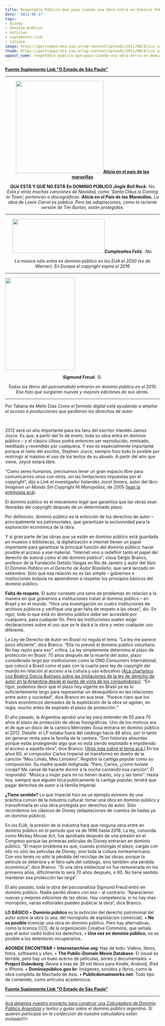 ```yaml
---
title: Respetable Público-Qué pasa cuando una obra entra en Dominio Público.
date: '2011-08-17'
tags:
- disney
- dominio-publico
- noticias
- suplemento-link
- tatiana
image: https://partidopirata.com.ar/wp-content/uploads/2011/08/Alice_in_Wonderland.jpg
thumb: https://partidopirata.com.ar/wp-content/uploads/2011/08/Alice_in_Wonderland.jpg
wppost_name: respetable-publico-que-pasa-cuando-una-obra-entra-en-dominio-publico
---
```


<strong><a href="http://blogs.estadao.com.br/link/respeitavel-publico/" target="_blank">Fuente Suplemento Link "O Estado de São Paulo"</a></strong>

<hr />
<p style="text-align: center;"><a href="https://partidopirata.com.ar/wp-content/uploads/2011/08/Alice_in_Wonderland.jpg"><img class="aligncenter size-medium wp-image-1616" title="Alcia en el país de las maravillas" src="https://partidopirata.com.ar/wp-content/uploads/2011/08/Alice_in_Wonderland-285x300.jpg" alt="" width="285" height="300" /><strong>Alicia en el país de las maravillas</strong></a></p>
<p style="text-align: center;"><strong> QUé ESTÁ Y QUÉ NO ESTÁ En DOMINIO PÚBLICO
</strong><strong><em>Jingle Bell Rock.</em></strong><em> No. Esta y otras muchas canciones de Navidad, como ‘Santa Claus is Coming to Town’, pertencen a discográficas.</em>
<em> <strong>Alicia en el País de las Maravillas.</strong> La obra de Lewis Carrol es pública. Pero las adaptaciones, como la reciente versión de Tim </em><em> Burton, están protegidas.</em></p>


<hr />
<p style="text-align: center;"><a href="https://partidopirata.com.ar/wp-content/uploads/2011/08/parabenspravc.jpg"><img class="aligncenter size-medium wp-image-1617" title="parabenspravc" src="https://partidopirata.com.ar/wp-content/uploads/2011/08/parabenspravc-300x111.jpg" alt="" width="300" height="111" /></a><em><strong>Cumpleaños Feliz. </strong>:No. </em></p>
<p style="text-align: center;"><em>La música sólo entra en dominio público en los EUA el 2030 (es de Warner). En Europa el copyright expira el 2016
</em></p>


<hr />

<a href="https://partidopirata.com.ar/wp-content/uploads/2011/08/Sigmund_Freud.jpg"><img class="aligncenter size-medium wp-image-1618" title="Sigmund_Freud" src="https://partidopirata.com.ar/wp-content/uploads/2011/08/Sigmund_Freud-227x300.jpg" alt="" width="227" height="300" /></a>
<p style="text-align: center;"><em></em><em><strong>Sigmund Freud.</strong> Si. </em></p>
<p style="text-align: center;"><em>Todos los libros del psicoanalista entraron en dominio público en el 2010. Eso hizo que surgieran nuevas y mejores ediciones de sus obras. </em></p>


<hr />

Por Tatiana de Mello Dias
<em>Como el formato digital está ayudando a ampliar el acceso a producciones que perdieron los derechos de autor</em>

&nbsp;

2012 será un año importante para los fans del escritor irlandés James Joyce. Es que, a partir del 1o de enero, toda su obra entra en dominio público – y el clásico <em>Ulises</em> podrá entonces ser reproducido, remixado, reeditado y revendido por cualquiera. Y eso es especialmente importante porque el nieto del escritor, Stephen Joyce, siempre hizo todo lo posible por restringir al máximo el uso de los textos de su abuelo. A partir del año que viene, Joyce estará libre.

“Como seres humanos, precisamos tener un gran espacio libre para comunicarnos unos con otros, sin las limitaciones impuestas por el copyright”, dijo a <em>Link</em> el investigador holandés Joost Smiers, autor del libro <em>Imaginen un Mundo Sin Copyright Ni Monopolios</em>, de 2005 (<a href="http://partido-pirata.blogspot.com/2011/08/joost-smier-es-extravagante-pensar-en.html" target="_blank">lean la entrevista acá</a>).

El dominio público es el mecanismo legal que garantiza que las obras sean liberadas del copyright después de un determinado plazo.

Por definición, dominio público es la extinción de los derechos de autor – principalmente los patrimoniales, que garantizan la exclusividad para la exploración económica de la obra.

Y si gran parte de las obras que ya están en dominio público está guardada en museos o bibliotecas, la digitalización e internet tienen un papel importante para garantizar la principal función del dominio público: hacer posible el acceso a ese material. “Internet vino a redefinir tanto el papel del derecho de autoral como el del dominio público”, clava Sérgio Branco, profesor de la Fundación Getúlio Vargas en Rio de Janeiro y autor del libro<em> El Dominio Público en el Derecho de Autor Brasileño</em>, que será lanzado en setiembre. Sólo que esa relación no es tan simple – gobiernos e instituciones todavía no aprendieron a respetar los principios básicos del dominio público.
<strong></strong>

<strong>Falta de respeto.</strong> El autor constató una serie de problemas en relación a la manera en que gobiernos e instituciones tratan al dominio público – en Brasil y en el mundo. “Hice una investigación en cuatro instituciones de archivos públicos y verifiqué una gran falta de respeto a las obras”, dic. En rigor, todo lo que está en dominio público debe ser accesible por cualquiera, para cualquier fin. Pero las instituciones suelen exigir declaraciones sobre el uso que se le dará a la obra y vetan cualquier uso diferente.

La Ley de Derecho de Autor en Brasil no regula el tema. “La ley me parece poco eficiente”, dice Branco. “Ella no preveé el dominio público voluntario. No hay razón para eso”, critica. La ley simplemente determina el plazo de protección en Brasil: 70 años después de la muerte del autor, plazo considerado largo por instituciones como la ONG Consumers International, que colocó a Brasil como el país con la cuarta peor ley de copyright del mundo en relación al acceso a la cultura y uso educativo [<a href="https://partidopirata.com.ar/806/cuarto-podcast-del-partido-pirata-argentino-charlando-con-beatriz-garcia-buitrago-sobre-la-ley-de-derecho-de-autor" target="_blank">Acá charlamos con Beatriz García Buitrago sobre las limitaciones de la ley de derecho de autor en la Argentina desde el punto de vista de los consumidores</a>]. “En rigor, podemos decir que el plazo hoy vigente en Brasil ya es lo suficientemente largo para representar un desequilíbrio en las relaciones entre autor y sociedad", dice Branco en sua tese. “Parece claro que los frutos económicos derivados de la explotación de la obra se agotan, en regla, mucho antes de expirado el plazo de protección.”

El año pasado, la Argentina aprobó una ley para extender de 50 para 70 años el plazo de protección de obras fonográficas. Uno de los motivos era el de que un disco de la cantora Mercedes Sosa entraria en dominio público el 2012. Detalle: el LP estaba fuera del catálogo hacía 48 años, por lo tanto sin generar renta para la familia de la cantora. “Son historias absurdas porque estás protegiendo algo que no está siendo explotado e impidiendo el acceso a aquella obra”, dice Branco. [<a href="http://partido-pirata.blogspot.com/2009/11/20-anos-mas-robados-al-pueblo-ii.html" target="_blank">Algo más sobre el tema acá.</a>]
En los años 60, el compositor Carlos Imperial se transformó en dueño de la canción “Meu Limão, Meu Limoeiro”. Registró la cantiga popular como su composición. Su madre quedó indignada: “Pero, Carlos, ¿cómo tuviste coraje? Me cansé de hacerte dormir a la noche cantando esa canción”. Él respondió: “Música y mujer para mi no tienen dueño, voy y las tomo”. Hasta hoy, siempre que alguien toca publicamente la cantiga popular, tendrá que pagar derechos de autor a la família Imperial.

<strong>¿Tiene sentido?</strong> Lo que Imperial hizo es un ejemplo extremo de una práctica común de la industria cultural: tomar una obra en dominio público y transofrmarla en una obra protegida por derechos de autor. Sólo recordemos los clásicos de Disney (adaptaciones de cuentos de hadas ya en dominio público).

En los EUA, la presión de la industria hará que ninguna obra entre en dominio público en el período que va de 1998 hasta 2018. La ley, conocida como Mickey Mouse Act, fue aprobada después de una presión en el Congreso porque las primeras películas de Disney entrarían en dominio público. “El mayor problema es que, cuando prolongás el plazo, cargás con ello no sólo las peliculas de Disney, sino toda la cultura norteamericana. Con eso tenés no sólo la pérdida del reciclaje de las obras, porque la película se deteriora y el libro sale del catálogo, sino también una pérdida económica”, dice Branco. “Si una obra intelectual no fue remunerada en los primeros años, dificilmente lo será 70 años después, o 90. No tiene sentido mantener esa protección tan larga”.

El año pasado, toda la obra del psicoanalista Sigmund Freud entró en dominio público. Nadie perdió dinero con eso – al contrario. “Aparecieron nuevas y mejores ediciones de las obras. Hay competencia: si no hay mas monopolio, varias editoriales pueden publicar la obra”, dice Branco.

<strong>LO BÁSICO</strong>
• <strong>Dominio público</strong> es la extinción del derecho patrimonial del autor sobre la obra (o sea, del monopolio de explotación comercial).
• <strong>No es posible</strong> licenciar una obra en dominio público. Pero hay alternativas, como la licença CC0, de la organización Creative Commons, que señala que el autor cedió todos los derechos.
• <strong>Una vez en dominio público</strong>, no es posible a los detentores recuperarlos.

<strong>ADONDE ENCONTRAR</strong>
• <strong>Internetarchive.org</strong>: Hay de todo. Videos, libros, fotos, softwares y sites.
• <strong>The Public-Domain Movie Database</strong>: El visual es terrible, pero hay un buen acervo de películas, series y documentales.
• <strong>Project Gutenberg</strong>: Reúne a más de 36 mil libros para Kindle, Android, iPad e iPhone.
• <strong>Dominiopúblico.gov.br</strong>: Imágenes, sonidos y libros, como la obra completa de Machado de Asis.
• <strong>Publicdomainworks.net</strong>: Todo tipo de contenido, como artículos académicos.

<strong></strong><strong><a href="http://blogs.estadao.com.br/link/respeitavel-publico/" target="_blank">Fuente Suplemento Link "O Estado de São Paulo"</a></strong><hr>

<a href="https://partidopirata.com.ar/1610/construccion-de-una-calculadora-de-dominio-publico-de-la-argentina">Acá dejamos nuestro proyecto para construir una <i>Calculadora de Dominio Público Argentina</a> y textos y guías sobre el dominio público argentino.
Si quieren participar en la confección de nuestra <i>calculadora</i> están invitado!!!>
